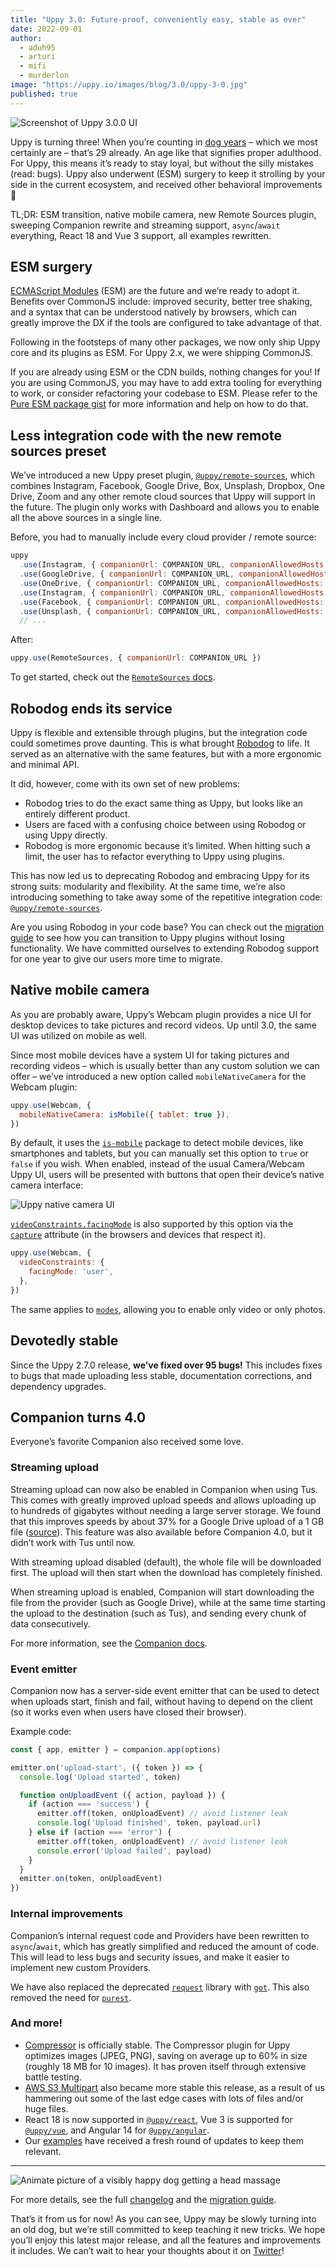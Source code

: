 ```yaml
---
title: "Uppy 3.0: Future-proof, conveniently easy, stable as ever" 
date: 2022-09-01
author: 
  - aduh95
  - arturi
  - mifi
  - murderlon
image: "https://uppy.io/images/blog/3.0/uppy-3-0.jpg"
published: true
---
```


![Screenshot of Uppy 3.0.0 UI](/images/blog/3.0/uppy-3-0.png)

Uppy is turning three! When you’re counting in [dog years](https://www.akc.org/expert-advice/health/how-to-calculate-dog-years-to-human-years/) – which we most certainly are – that’s 29 already. An age like that signifies proper adulthood. For Uppy, this means it’s ready to stay loyal, but without the silly mistakes (read: bugs). Uppy also underwent (ESM) surgery to keep it strolling by your side in the current ecosystem, and received other behavioral improvements 🐶

TL;DR: ESM transition, native mobile camera, new Remote Sources plugin, sweeping Companion rewrite and streaming support, `async`/`await` everything, React 18 and Vue 3 support, all examples rewritten.

<!--more-->

## ESM surgery

[ECMAScript Modules](https://developer.mozilla.org/en-US/docs/Web/JavaScript/Guide/Modules) (ESM) are the future and we’re ready to adopt it. Benefits over CommonJS include: improved security, better tree shaking, and a syntax that can be understood natively by browsers, which can greatly improve the DX if the tools are configured to take advantage of that.

Following in the footsteps of many other packages, we now only ship Uppy core and its plugins as ESM. For Uppy 2.x, we were shipping CommonJS.

If you are already using ESM or the CDN builds, nothing changes for you! If you are using CommonJS, you may have to add extra tooling for everything to work, or consider refactoring your codebase to ESM. Please refer to the [Pure ESM package gist](https://gist.github.com/sindresorhus/a39789f98801d908bbc7ff3ecc99d99c) for more information and help on how to do that.

## Less integration code with the new remote sources preset

We’ve introduced a new Uppy preset plugin, [`@uppy/remote-sources`](/docs/remote-sources), which combines Instagram, Facebook, Google Drive, Box, Unsplash, Dropbox, One Drive, Zoom and any other remote cloud sources that Uppy will support in the future. The plugin only works with Dashboard and allows you to enable all the above sources in a single line.

Before, you had to manually include every cloud provider / remote source:

```js
uppy
  .use(Instagram, { companionUrl: COMPANION_URL, companionAllowedHosts: COMPANION_ALLOWED_HOSTS })
  .use(GoogleDrive, { companionUrl: COMPANION_URL, companionAllowedHosts: COMPANION_ALLOWED_HOSTS })
  .use(OneDrive, { companionUrl: COMPANION_URL, companionAllowedHosts: COMPANION_ALLOWED_HOSTS })
  .use(Instagram, { companionUrl: COMPANION_URL, companionAllowedHosts: COMPANION_ALLOWED_HOSTS })
  .use(Facebook, { companionUrl: COMPANION_URL, companionAllowedHosts: COMPANION_ALLOWED_HOSTS })
  .use(Unsplash, { companionUrl: COMPANION_URL, companionAllowedHosts: COMPANION_ALLOWED_HOSTS })
  // ...
```

After:

```js
uppy.use(RemoteSources, { companionUrl: COMPANION_URL })
```

To get started, check out the [`RemoteSources` docs](/docs/remote-sources).

## Robodog ends its service

Uppy is flexible and extensible through plugins, but the integration code could sometimes prove daunting. This is what brought [Robodog](/docs/robodog/) to life. It served as an alternative with the same features, but with a more ergonomic and minimal API.

It did, however, come with its own set of new problems:

* Robodog tries to do the exact same thing as Uppy, but looks like an entirely different product.
* Users are faced with a confusing choice between using Robodog or using Uppy directly.
* Robodog is more ergonomic because it’s limited. When hitting such a limit, the user has to refactor everything to Uppy using plugins.

This has now led us to deprecating Robodog and embracing Uppy for its strong suits: modularity and flexibility. At the same time, we’re also introducing something to take away some of the repetitive integration code: [`@uppy/remote-sources`](/docs/remote-sources).

Are you using Robodog in your code base? You can check out the [migration guide](https://uppy.io/docs/migration-guides.html#Migrate-from-Robodog-to-Uppy-plugins) to see how you can transition to Uppy plugins without losing functionality. We have committed ourselves to extending Robodog support for one year to give our users more time to migrate.

## Native mobile camera

As you are probably aware, Uppy’s Webcam plugin provides a nice UI for desktop devices to take pictures and record videos. Up until 3.0, the same UI was utilized on mobile as well.

Since most mobile devices have a system UI for taking pictures and recording videos – which is usually better than any custom solution we can offer – we’ve introduced a new option called `mobileNativeCamera` for the Webcam plugin:

```js
uppy.use(Webcam, {
  mobileNativeCamera: isMobile({ tablet: true }),
})
```

By default, it uses the [`is-mobile`](https://github.com/juliangruber/is-mobile) package to detect mobile devices, like smartphones and tablets, but you can manually set this option to `true` or `false` if you wish. When enabled, instead of the usual Camera/Webcam Uppy UI, users will be presented with buttons that open their device’s native camera interface:

![Uppy native camera UI](/images/blog/3.0/native-camera.jpg)

[`videoConstraints.facingMode`](/docs/webcam/#videoConstraints) is also supported by this option via the [`capture`](https://developer.mozilla.org/en-US/docs/Web/HTML/Attributes/capture) attribute (in the browsers and devices that respect it).

```js
uppy.use(Webcam, {
  videoConstraints: {
    facingMode: 'user',
  },
})
```

The same applies to [`modes`](/docs/webcam/#modes), allowing you to enable only video or only photos.

## Devotedly stable

Since the Uppy 2.7.0 release, **we’ve fixed over 95 bugs!** This includes fixes to bugs that made uploading less stable, documentation corrections, and dependency upgrades.

## Companion turns 4.0

Everyone’s favorite Companion also received some love.

### Streaming upload

Streaming upload can now also be enabled in Companion when using Tus. This comes with greatly improved upload speeds and allows uploading up to hundreds of gigabytes without needing a large server storage. We found that this improves speeds by about 37% for a Google Drive upload of a 1 GB file ([source](https://github.com/transloadit/uppy/pull/4046#issuecomment-1235697937)). This feature was also available before Companion 4.0, but it didn’t work with Tus until now.

With streaming upload disabled (default), the whole file will be downloaded first. The upload will then start when the download has completely finished.

When streaming upload is enabled, Companion will start downloading the file from the provider (such as Google Drive), while at the same time starting the upload to the destination (such as Tus), and sending every chunk of data consecutively.

For more information, see the [Companion docs](/docs/companion/).

### Event emitter

Companion now has a server-side event emitter that can be used to detect when uploads start, finish and fail, without having to depend on the client (so it works even when users have closed their browser).

Example code:

```js
const { app, emitter } = companion.app(options)

emitter.on('upload-start', ({ token }) => {
  console.log('Upload started', token)

  function onUploadEvent ({ action, payload }) {
    if (action === 'success') {
      emitter.off(token, onUploadEvent) // avoid listener leak
      console.log('Upload finished', token, payload.url)
    } else if (action === 'error') {
      emitter.off(token, onUploadEvent) // avoid listener leak
      console.error('Upload failed', payload)
    }
  }
  emitter.on(token, onUploadEvent)
})
```

### Internal improvements

Companion’s internal request code and Providers have been rewritten to `async`/`await`, which has greatly simplified and reduced the amount of code. This will lead to less bugs and security issues, and make it easier to implement new custom Providers.

We have also replaced the deprecated [`request`](https://github.com/request/request) library with [`got`](https://github.com/sindresorhus/got). This also removed the need for [`purest`](https://github.com/simov/purest).

### And more!

* [Compressor](/docs/compressor) is officially stable. The Compressor plugin for Uppy optimizes images (JPEG, PNG), saving on average up to 60% in size (roughly 18 MB for 10 images). It has proven itself through extensive battle testing.
* [AWS S3 Multipart](/docs/aws-s3-multipart) also became more stable this release, as a result of us hammering out some of the last edge cases with lots of files and/or huge files.
* React 18 is now supported in [`@uppy/react`](/docs/react), Vue 3 is supported for [`@uppy/vue`](/docs/vue), and Angular 14 for [`@uppy/angular`](/docs/angular).
* Our [examples](https://github.com/transloadit/uppy/tree/main/examples) have received a fresh round of updates to keep them relevant.

***

![Animate picture of a visibly happy dog getting a head massage](/images/blog/3.0/dog-enjoys.gif)

For more details, see the full [changelog](https://github.com/transloadit/uppy/blob/HEAD/CHANGELOG.md#1300) and the [migration guide](/docs/migration-guides.html).

That’s it from us for now! As you can see, Uppy may be slowly turning into an old dog, but we’re still committed to keep teaching it new tricks. We hope you’ll enjoy this latest major release, and all the features and improvements it includes. We can’t wait to hear your thoughts about it on [Twitter](https://twitter.com/uppy_io)!
